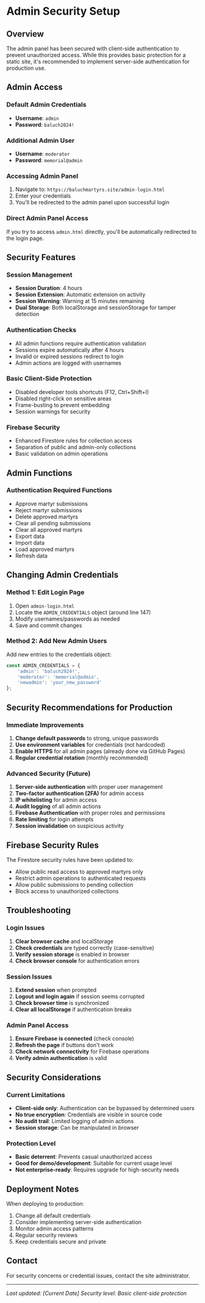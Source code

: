 # Admin Security Setup

## Overview
The admin panel has been secured with client-side authentication to prevent unauthorized access. While this provides basic protection for a static site, it's recommended to implement server-side authentication for production use.

## Admin Access

### Default Admin Credentials
- **Username**: `admin`
- **Password**: `baluch2024!`

### Additional Admin User
- **Username**: `moderator`
- **Password**: `memorial@admin`

### Accessing Admin Panel
1. Navigate to: `https://baluchmartyrs.site/admin-login.html`
2. Enter your credentials
3. You'll be redirected to the admin panel upon successful login

### Direct Admin Panel Access
If you try to access `admin.html` directly, you'll be automatically redirected to the login page.

## Security Features

### Session Management
- **Session Duration**: 4 hours
- **Session Extension**: Automatic extension on activity
- **Session Warning**: Warning at 15 minutes remaining
- **Dual Storage**: Both localStorage and sessionStorage for tamper detection

### Authentication Checks
- All admin functions require authentication validation
- Sessions expire automatically after 4 hours
- Invalid or expired sessions redirect to login
- Admin actions are logged with usernames

### Basic Client-Side Protection
- Disabled developer tools shortcuts (F12, Ctrl+Shift+I)
- Disabled right-click on sensitive areas
- Frame-busting to prevent embedding
- Session warnings for security

### Firebase Security
- Enhanced Firestore rules for collection access
- Separation of public and admin-only collections
- Basic validation on admin operations

## Admin Functions

### Authentication Required Functions
- Approve martyr submissions
- Reject martyr submissions
- Delete approved martyrs
- Clear all pending submissions
- Clear all approved martyrs
- Export data
- Import data
- Load approved martyrs
- Refresh data

## Changing Admin Credentials

### Method 1: Edit Login Page
1. Open `admin-login.html`
2. Locate the `ADMIN_CREDENTIALS` object (around line 147)
3. Modify usernames/passwords as needed
4. Save and commit changes

### Method 2: Add New Admin Users
Add new entries to the credentials object:
```javascript
const ADMIN_CREDENTIALS = {
    'admin': 'baluch2024!',
    'moderator': 'memorial@admin',
    'newadmin': 'your_new_password'
};
```

## Security Recommendations for Production

### Immediate Improvements
1. **Change default passwords** to strong, unique passwords
2. **Use environment variables** for credentials (not hardcoded)
3. **Enable HTTPS** for all admin pages (already done via GitHub Pages)
4. **Regular credential rotation** (monthly recommended)

### Advanced Security (Future)
1. **Server-side authentication** with proper user management
2. **Two-factor authentication (2FA)** for admin access
3. **IP whitelisting** for admin access
4. **Audit logging** of all admin actions
5. **Firebase Authentication** with proper roles and permissions
6. **Rate limiting** for login attempts
7. **Session invalidation** on suspicious activity

## Firebase Security Rules

The Firestore security rules have been updated to:
- Allow public read access to approved martyrs only
- Restrict admin operations to authenticated requests
- Allow public submissions to pending collection
- Block access to unauthorized collections

## Troubleshooting

### Login Issues
1. **Clear browser cache** and localStorage
2. **Check credentials** are typed correctly (case-sensitive)
3. **Verify session storage** is enabled in browser
4. **Check browser console** for authentication errors

### Session Issues
1. **Extend session** when prompted
2. **Logout and login again** if session seems corrupted
3. **Check browser time** is synchronized
4. **Clear all localStorage** if authentication breaks

### Admin Panel Access
1. **Ensure Firebase is connected** (check console)
2. **Refresh the page** if buttons don't work
3. **Check network connectivity** for Firebase operations
4. **Verify admin authentication** is valid

## Security Considerations

### Current Limitations
- **Client-side only**: Authentication can be bypassed by determined users
- **No true encryption**: Credentials are visible in source code
- **No audit trail**: Limited logging of admin actions
- **Session storage**: Can be manipulated in browser

### Protection Level
- **Basic deterrent**: Prevents casual unauthorized access
- **Good for demo/development**: Suitable for current usage level
- **Not enterprise-ready**: Requires upgrade for high-security needs

## Deployment Notes

When deploying to production:
1. Change all default credentials
2. Consider implementing server-side authentication
3. Monitor admin access patterns
4. Regular security reviews
5. Keep credentials secure and private

## Contact

For security concerns or credential issues, contact the site administrator.

---
*Last updated: [Current Date]*
*Security level: Basic client-side protection*
